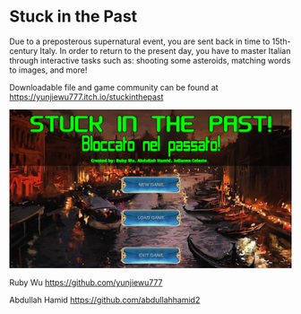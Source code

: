 # Stuck in the Past
Due to a preposterous supernatural event,  you are sent back in time to 15th-century Italy.  In order to return to the present day, you have to master Italian through interactive tasks such as: shooting some asteroids, matching words to images, and more!

Downloadable file and game community can be found at
https://yunjiewu777.itch.io/stuckinthepast

![alt text](https://github.com/yunjiewu777/Stuck-In-The-Past/blob/main/IDS290R/SITP.png?raw=true)

Ruby Wu https://github.com/yunjiewu777 

Abdullah Hamid https://github.com/abdullahhamid2
